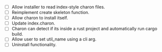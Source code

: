 - [ ] Allow installer to read index-style charon files.
- [ ] Reimplement create skeleton function.
- [ ] Allow charon to install itself.
- [ ] Update index.charon.
- [ ] Charon can detect if its inside a rust project and automatically run cargo build.
- [ ] Allow user to set util_name using a cli arg.
- [ ] Uninstall functionality.
